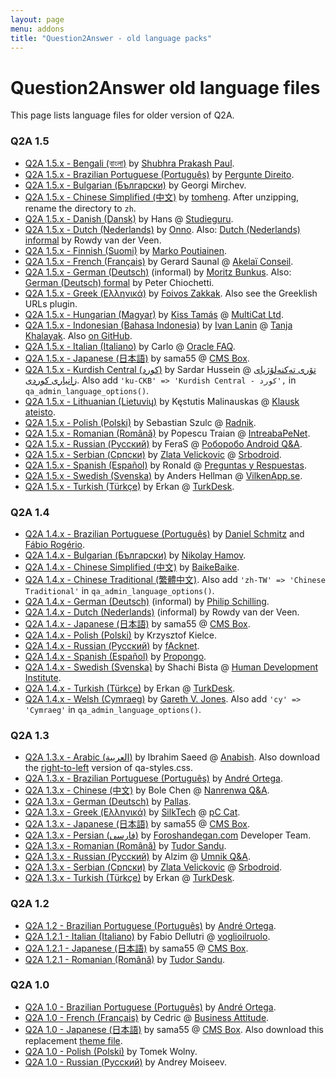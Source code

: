 ```yaml
---
layout: page
menu: addons
title: "Question2Answer - old language packs"
---
```


# Question2Answer old language files

This page lists language files for older version of Q2A.

### Q2A 1.5

- [Q2A 1.5.x - Bengali (বাংলা)](http://www.question2answer.org/third-party/question2answer-1.5-language-bn.zip) by [Shubhra Prakash Paul](http://shuvro.wordpress.com/).
- [Q2A 1.5.x - Brazilian Portuguese (Português)](http://www.question2answer.org/third-party/question2answer-1.5-language-pt-BR.zip) by [Pergunte Direito](http://www.perguntedireito.com.br/).
- [Q2A 1.5.x - Bulgarian (Български)](http://www.question2answer.org/third-party/question2answer-1.5-language-bg.zip) by Georgi Mirchev.
- [Q2A 1.5.x - Chinese Simplified (中文)](http://blog.webfuns.net/question2answer-v1.5-lang-zh) by [tomheng](http://blog.webfuns.net/). After unzipping, rename the directory to `zh`.
- [Q2A 1.5.x - Danish (Dansk)](http://www.question2answer.org/third-party/question2answer-1.5-language-da.zip) by Hans @ [Studieguru](http://www.studieguru.com/).
- [Q2A 1.5.x - Dutch (Nederlands)](http://www.question2answer.org/third-party/question2answer-1.5-language-nl.zip) by [Onno](http://www.question2answer.org/qa/user/Onno). Also: [Dutch (Nederlands) informal](http://www.despilsneek.nl/qa152_nl.zip) by Rowdy van der Veen.
- [Q2A 1.5.x - Finnish (Suomi)](https://gitorious.org/q2a-fi/q2a-fi/) by [Marko Poutiainen](http://www.sofistes.net).
- [Q2A 1.5.x - French (Français)](http://www.question2answer.org/third-party/question2answer-1.5-language-fr.zip) by Gerard Saunal @ [Akelaï Conseil](http://akelai.fr/).
- [Q2A 1.5.x - German (Deutsch)](https://github.com/mbunkus/qa-language-de-informal/zipball/master) (informal) by [Moritz Bunkus](http://www.bunkus.org/). Also: [German (Deutsch) formal](http://trvb128.at/qa-lang/qa-lang-de-formal-154.zip) by Peter Chiochetti.
- [Q2A 1.5.x - Greek (Ελληνικά)](https://github.com/zakkak/qa-lang-el/archive/v1.5.x.tar.gz) by [Foivos Zakkak](http://foivos.zakkak.net/). Also see the Greeklish URLs plugin.
- [Q2A 1.5.x - Hungarian (Magyar)](http://www.question2answer.org/third-party/question2answer-1.5-language-hu.zip) by [Kiss Tamás](http://tommychris.hu/) @ [MultiCat Ltd](http://multicat.hu/).
- [Q2A 1.5.x - Indonesian (Bahasa Indonesia)](http://www.question2answer.org/third-party/question2answer-1.5-language-id.zip) by [Ivan Lanin](http://ivan.lanin.org/) @ [Tanja Khalayak](http://khalayak.portalbahasa.com/). Also [on GitHub](http://github.com/ivanlanin/q2a-indonesian-translation).
- [Q2A 1.5.x - Italian (Italiano)](http://opzionibinarie1.altervista.org/qa-lang/it.rar) by Carlo @ [Oracle FAQ](http://oraclefaq.altervista.org/).
- [Q2A 1.5.x - Japanese (日本語)](http://cmsbox.jp/archive/download.php?t=d&i=26) by sama55 @ [CMS Box](http://cmsbox.jp/).
- [Q2A 1.5.x - Kurdish Central (کورد)](http://www.question2answer.org/third-party/question2answer-1.5-language-ku-CKB.zip) by Sardar Hussein @ [تۆری تەکنەلۆژیای زانیاری کوردی](http://kitn.net/). Also add `'ku-CKB' => 'Kurdish Central - کورد',` in `qa_admin_language_options()`.
- [Q2A 1.5.x - Lithuanian (Lietuvių)](http://www.question2answer.org/third-party/question2answer-1.5-language-lt.zip) by Kęstutis Malinauskas @ [Klausk ateisto](http://klauskateisto.lt/).
- [Q2A 1.5.x - Polish (Polski)](http://www.question2answer.org/third-party/question2answer-1.5-language-pl.zip) by Sebastian Szulc @ [Radnik](http://pytania.radnik.pl/).
- [Q2A 1.5.x - Romanian (Română)](http://www.question2answer.org/third-party/question2answer-1.5-language-ro.zip) by Popescu Traian @ [IntreabaPeNet](http://www.intreabape.net/).
- [Q2A 1.5.x - Russian (Русский)](https://github.com/ferasinka/q2a-lang-ru) by FeraS @ [Роборобо Android Q&A](http://roborobo.ru/).
- [Q2A 1.5.x - Serbian (Српски)](https://dl.dropbox.com/u/6287641/sr.zip) by [Zlata Velickovic](http://www.goldieui.info) @ [Srbodroid](http://pio.srbodroid.com/).
- [Q2A 1.5.x - Spanish (Español)](http://www.question2answer.org/third-party/question2answer-1.5-language-es.zip) by Ronald @ [Preguntas y Respuestas](http://www.ppyrr.com/).
- [Q2A 1.5.x - Swedish (Svenska)](http://www.vilkenapp.se/q2a-files/q2a_1.5_swedish_sv_latest.zip) by Anders Hellman @ [VilkenApp.se](http://www.vilkenapp.se/).
- [Q2A 1.5.x - Turkish (Türkçe)](http://turkdesk.org/downloads/Turkish-Q2A-1.5.x.zip) by Erkan @ [TurkDesk](http://turkdesk.org/).

### Q2A 1.4

- [Q2A 1.4.x - Brazilian Portuguese (Português)](http://www.question2answer.org/third-party/question2answer-1.4-language-pt-BR.zip) by [Daniel Schmitz](http://qa.flex.etc.br/) and [Fábio Rogério](http://fabiorogeriosj.com.br/).
- [Q2A 1.4.x - Bulgarian (Български)](http://tonove.info/qa-lang/question2answer-1.4.3-bulgarian-tonove-info.zip) by [Nikolay Hamov](http://0xffffffff.com/).
- [Q2A 1.4.x - Chinese Simplified (中文)](http://www.BaikeBaike.com/public/q2a_1.4_zh.zip) by [BaikeBaike](http://www.baikebaike.com/).
- [Q2A 1.4.x - Chinese Traditional (繁體中文)](http://ckw.site50.net/download/q2a_1.4_zh-TW.zip). Also add `'zh-TW' => 'Chinese Traditional'` in `qa_admin_language_options()`.
- [Q2A 1.4.x - German (Deutsch)](http://www.question2answer.org/third-party/question2answer-1.4-language-de-DU.zip) (informal) by [Philip Schilling](http://www.philip.me/).
- [Q2A 1.4.x - Dutch (Nederlands)](http://www.despilsneek.nl/nl-141.zip) (informal) by Rowdy van der Veen.
- [Q2A 1.4.x - Japanese (日本語)](http://cmsbox.jp/archive/download.php?t=d&i=24) by sama55 @ [CMS Box](http://cmsbox.jp/).
- [Q2A 1.4.x - Polish (Polski)](http://www.question2answer.org/third-party/question2answer-1.4-language-pl.zip) by Krzysztof Kielce.
- [Q2A 1.4.x - Russian (Русский)](http://www.question2answer.org/third-party/question2answer-1.4-language-ru.zip) by [fAcknet](http://facknet.ru/).
- [Q2A 1.4.x - Spanish (Español)](http://www.question2answer.org/third-party/question2answer-1.4-language-es.zip) by [Propongo](http://propongo.tomalaplaza.net/).
- [Q2A 1.4.x - Swedish (Svenska)](http://www.question2answer.org/third-party/question2answer-1.4-language-sv.zip) by Shachi Bista @ [Human Development Institute](http://thehumanape.org/).
- [Q2A 1.4.x - Turkish (Türkçe)](http://turkdesk.org/downloads/Turkish-Q2A-1.4.x.zip) by Erkan @ [TurkDesk](http://turkdesk.org/).
- [Q2A 1.4.x - Welsh (Cymraeg)](http://www.question2answer.org/third-party/question2answer-1.4-language-cy.zip) by [Gareth V. Jones](http://twitter.com/gareth_stwnsh). Also add `'cy' => 'Cymraeg'` in `qa_admin_language_options()`.

### Q2A 1.3

- [Q2A 1.3.x - Arabic (العربية)](http://www.question2answer.org/third-party/question2answer-1.3-language-ar.zip) by Ibrahim Saeed @ [Anabish](http://www.anabish.com/). Also download the [right-to-left](http://www.question2answer.org/third-party/question2answer-1.3-styles-rtl.zip) version of qa-styles.css.
- [Q2A 1.3.x - Brazilian Portuguese (Português)](http://www.question2answer.org/third-party/question2answer-1.3-language-pt-BR.zip) by [André Ortega](http://www.brainwork.com.br/qa).
- [Q2A 1.3.x - Chinese (中文)](http://nanrenwa.com/qa/ext/q2a_zh.zip) by Bole Chen @ [Nanrenwa Q&A](http://nanrenwa.com/qa/).
- [Q2A 1.3.x - German (Deutsch)](http://www.question2answer.org/third-party/question2answer-1.3-language-de.zip) by [Pallas](http://blog.codebabes.de/).
- [Q2A 1.3.x - Greek (Ελληνικά)](http://www.question2answer.org/third-party/question2answer-1.3-language-el.zip) by [SilkTech](http://www.silktech.gr) @ [pC Cat](http://www.pccat.gr).
- [Q2A 1.3.x - Japanese (日本語)](http://cmsbox.jp/archive/download.php?t=d&i=18) by sama55 @ [CMS Box](http://cmsbox.jp/).
- [Q2A 1.3.x - Persian (فارسی)](http://www.question2answer.org/third-party/question2answer-1.3-language-fa.zip) by [Foroshandegan.com](http://foroshandegan.com/) Developer Team.
- [Q2A 1.3.x - Romanian (Română)](http://tudorsandu.ro/blog/question2answer-romanian-language-pack/) by [Tudor Sandu](http://tudorsandu.ro/).
- [Q2A 1.3.x - Russian (Русский)](http://www.question2answer.org/third-party/question2answer-1.3-language-ru.zip) by Alzim @ [Umnik Q&A](http://umnik.org.ru/).
- [Q2A 1.3.x - Serbian (Српски)](http://www.question2answer.org/third-party/question2answer-1.3-language-sr.zip) by [Zlata Velickovic](http://www.goldieui.info) @ [Srbodroid](http://pio.srbodroid.com/).
- [Q2A 1.3.x - Turkish (Türkçe)](http://turkdesk.org/downloads/Turkish-Q2A-1.3.x.zip) by Erkan @ [TurkDesk](http://turkdesk.org/).

### Q2A 1.2

- [Q2A 1.2 - Brazilian Portuguese (Português)](http://www.question2answer.org/third-party/question2answer-1.2-language-pt-BR.zip) by [André Ortega](http://www.brainwork.com.br/qa).
- [Q2A 1.2.1 - Italian (Italiano)](http://www.question2answer.org/third-party/question2answer-1.2.1-language-it.zip) by Fabio Dellutri @ [voglioilruolo](http://www.voglioilruolo.it/).
- [Q2A 1.2.1 - Japanese (日本語)](http://cmsbox.jp/archive/download.php?t=d&i=10) by sama55 @ [CMS Box](http://cmsbox.jp/).
- [Q2A 1.2.1 - Romanian (Română)](http://tudorsandu.ro/blog/question2answer-romanian-language-pack/) by [Tudor Sandu](http://tudorsandu.ro/).

### Q2A 1.0

- [Q2A 1.0 - Brazilian Portuguese (Português)](http://www.question2answer.org/third-party/question2answer-1.0-language-pt-BR.zip) by [André Ortega](http://www.brainwork.com.br/qa).
- [Q2A 1.0 - French (Français)](http://www.question2answer.org/third-party/question2answer-1.0-language-fr.zip) by Cedric @ [Business Attitude](http://www.businessattitude.fr/).
- [Q2A 1.0 - Japanese (日本語)](http://cmsbox.jp/archive/download.php?t=d&i=4) by sama55 @ [CMS Box](http://cmsbox.jp/). Also download this replacement [theme file](http://cmsbox.jp/archive/download.php?t=d&i=5).
- [Q2A 1.0 - Polish (Polski)](http://zapytaj.co.pl/?download=lang_pl) by Tomek Wolny.
- [Q2A 1.0 - Russian (Русский)](http://o2g.org.ru/files/q2a-russian-translation.zip) by Andrey Moiseev.
